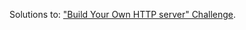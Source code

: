 Solutions to: ["Build Your Own HTTP server" Challenge](https://app.codecrafters.io/courses/http-server/overview).
